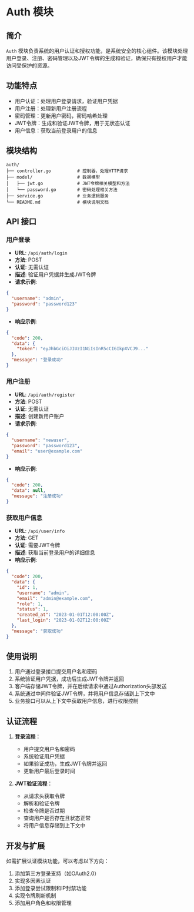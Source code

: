 # Auth 模块

## 简介

`Auth` 模块负责系统的用户认证和授权功能，是系统安全的核心组件。该模块处理用户登录、注册、密码管理以及JWT令牌的生成和验证，确保只有授权用户才能访问受保护的资源。

## 功能特点

- 用户认证：处理用户登录请求，验证用户凭据
- 用户注册：处理新用户注册流程
- 密码管理：更新用户密码，密码哈希处理
- JWT令牌：生成和验证JWT令牌，用于无状态认证
- 用户信息：获取当前登录用户的信息

## 模块结构

```
auth/
├── controller.go          # 控制器，处理HTTP请求
├── model/                 # 数据模型
│   ├── jwt.go             # JWT令牌相关模型和方法
│   └── password.go        # 密码处理相关方法
├── service.go             # 业务逻辑服务
└── README.md              # 模块说明文档
```

## API 接口

### 用户登录

- **URL**: `/api/auth/login`
- **方法**: POST
- **认证**: 无需认证
- **描述**: 验证用户凭据并生成JWT令牌
- **请求示例**:

```json
{
  "username": "admin",
  "password": "password123"
}
```

- **响应示例**:

```json
{
  "code": 200,
  "data": {
    "token": "eyJhbGciOiJIUzI1NiIsInR5cCI6IkpXVCJ9..."
  },
  "message": "登录成功"
}
```

### 用户注册

- **URL**: `/api/auth/register`
- **方法**: POST
- **认证**: 无需认证
- **描述**: 创建新用户账户
- **请求示例**:

```json
{
  "username": "newuser",
  "password": "password123",
  "email": "user@example.com"
}
```

- **响应示例**:

```json
{
  "code": 200,
  "data": null,
  "message": "注册成功"
}
```

### 获取用户信息

- **URL**: `/api/user/info`
- **方法**: GET
- **认证**: 需要JWT令牌
- **描述**: 获取当前登录用户的详细信息
- **响应示例**:

```json
{
  "code": 200,
  "data": {
    "id": 1,
    "username": "admin",
    "email": "admin@example.com",
    "role": 1,
    "status": 1,
    "created_at": "2023-01-01T12:00:00Z",
    "last_login": "2023-01-02T12:00:00Z"
  },
  "message": "获取成功"
}
```

## 使用说明

1. 用户通过登录接口提交用户名和密码
2. 系统验证用户凭据，成功后生成JWT令牌并返回
3. 客户端存储JWT令牌，并在后续请求中通过Authorization头部发送
4. 系统通过中间件验证JWT令牌，并将用户信息存储到上下文中
5. 业务接口可以从上下文中获取用户信息，进行权限控制

## 认证流程

1. **登录流程**：
   - 用户提交用户名和密码
   - 系统验证用户凭据
   - 如果验证成功，生成JWT令牌并返回
   - 更新用户最后登录时间

2. **JWT验证流程**：
   - 从请求头获取令牌
   - 解析和验证令牌
   - 检查令牌是否过期
   - 查询用户是否存在且状态正常
   - 将用户信息存储到上下文中

## 开发与扩展

如需扩展认证模块功能，可以考虑以下方向：

1. 添加第三方登录支持（如OAuth2.0）
2. 实现多因素认证
3. 添加登录尝试限制和IP封禁功能
4. 实现令牌刷新机制
5. 添加用户角色和权限管理